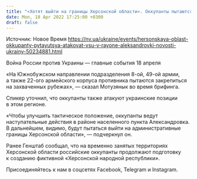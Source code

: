 ```yaml
---
title: "«Хотят выйти на границы Херсонской области». Оккупанты пытаются атаковать ВСУ в районе Александровки — Минобороны"
date: Mon, 18 Apr 2022 17:25:00 +0300
draft: false
---
```

Источник: Новое Время https://nv.ua/ukraine/events/hersonskaya-oblast-okkupanty-pytayutsya-atakovat-vsu-v-rayone-aleksandrovki-novosti-ukrainy-50234881.html


Война России против Украины — главные события 18 апреля

«На Южнобужском направлении подразделения 8-ой, 49-ой армии, а также 22-ого армейского корпуса противника пытаются закрепиться на захваченных рубежах», — сказал Мотузянык во время брифинга. 

Спикер уточнил, что оккупанты также атакуют украинские позиции в этом регионе. 

«Чтобы улучшить тактическое положение, оккупанты ведут наступательные действия в районе населенного пункта Александровка. В дальнейшем, видимо, будут пытаться выйти на административные границы Херсонской области», — подчеркнул он.

Ранее Генштаб сообщал, что на временно занятых территориях Херсонской области российские оккупанты продолжают подготовку к созданию фиктивной «Херсонской народной республики».

Присоединяйтесь к нам в соцсетях Facebook, Telegram и Instagram.
